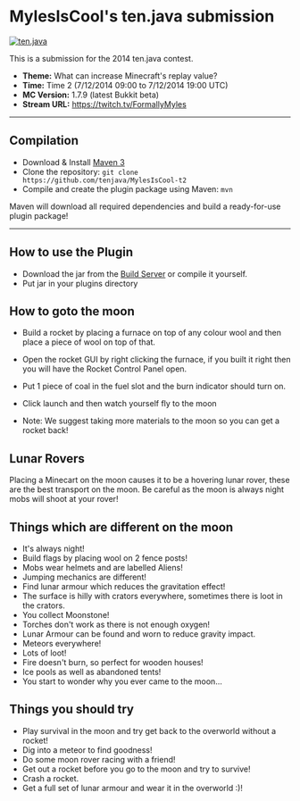 MylesIsCool's ten.java submission
==============================

[![ten.java](https://cdn.mediacru.sh/hu4CJqRD7AiB.svg)](https://tenjava.com/)

This is a submission for the 2014 ten.java contest.

- __Theme:__ What can increase Minecraft's replay value?
- __Time:__ Time 2 (7/12/2014 09:00 to 7/12/2014 19:00 UTC)
- __MC Version:__ 1.7.9 (latest Bukkit beta)
- __Stream URL:__ https://twitch.tv/FormallyMyles

---------------------------------------

Compilation
-----------

- Download & Install [Maven 3](http://maven.apache.org/download.html)
- Clone the repository: `git clone https://github.com/tenjava/MylesIsCool-t2`
- Compile and create the plugin package using Maven: `mvn`

Maven will download all required dependencies and build a ready-for-use plugin package!

---------------------------------------

How to use the Plugin
----
- Download the jar from the [Build Server](http://ci.tenjava.com/job/MylesIsCool-t2/lastStableBuild/) or compile it yourself.
- Put jar in your plugins directory

How to goto the moon
----
- Build a rocket by placing a furnace on top of any colour wool and then place a piece of wool on top of that.
- Open the rocket GUI by right clicking the furnace, if you built it right then you will have the Rocket Control Panel open.
- Put 1 piece of coal in the fuel slot and the burn indicator should turn on.
- Click launch and then watch yourself fly to the moon


- Note: We suggest taking more materials to the moon so you can get a rocket back!


Lunar Rovers
----
Placing a Minecart on the moon causes it to be a hovering lunar rover, these are the best transport on the moon. Be careful as the moon is always night mobs will shoot at your rover!

Things which are different on the moon
----
- It's always night!
- Build flags by placing wool on 2 fence posts!
- Mobs wear helmets and are labelled Aliens!
- Jumping mechanics are different!
- Find lunar armour which reduces the gravitation effect!
- The surface is hilly with crators everywhere, sometimes there is loot in the crators.
- You collect Moonstone!
- Torches don't work as there is not enough oxygen!
- Lunar Armour can be found and worn to reduce gravity impact.
- Meteors everywhere!
- Lots of loot!
- Fire doesn't burn, so perfect for wooden houses!
- Ice pools as well as abandoned tents!
- You start to wonder why you ever came to the moon...


Things you should try
----
- Play survival in the moon and try get back to the overworld without a rocket!
- Dig into a meteor to find goodness!
- Do some moon rover racing with a friend!
- Get out a rocket before you go to the moon and try to survive!
- Crash a rocket.
- Get a full set of lunar armour and wear it in the overworld :)!
